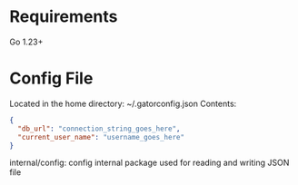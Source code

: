 # Requirements
Go 1.23+

# Config File
Located in the home directory: ~/.gatorconfig.json
Contents:
```json
{
  "db_url": "connection_string_goes_here",
  "current_user_name": "username_goes_here"
}
```

internal/config: config internal package used for reading and writing JSON file